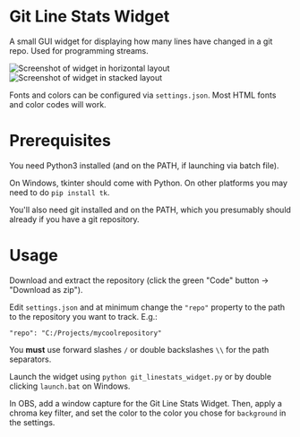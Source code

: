# Git Line Stats Widget

A small GUI widget for displaying how many lines have changed in a git repo. Used for programming streams.

![Screenshot of widget in horizontal layout](https://i.imgur.com/m2lhlCj.png)
![Screenshot of widget in stacked layout](https://i.imgur.com/bavyUnQ.png)

Fonts and colors can be configured via `settings.json`. Most HTML fonts and color codes will work.

# Prerequisites

You need Python3 installed (and on the PATH, if launching via batch file).

On Windows, tkinter should come with Python. On other platforms you may need to do `pip install tk`.

You'll also need git installed and on the PATH, which you presumably should already if you have a git repository.

# Usage

Download and extract the repository (click the green "Code" button -> "Download as zip").

Edit `settings.json` and at minimum change the `"repo"` property to the path to the repository you want to track. E.g.:
```
"repo": "C:/Projects/mycoolrepository"
```
You **must** use forward slashes `/` or double backslashes `\\` for the path separators.

Launch the widget using `python git_linestats_widget.py` or by double clicking `launch.bat` on Windows.

In OBS, add a window capture for the Git Line Stats Widget. Then, apply a chroma key filter, and set the color to the color you chose for `background` in the settings.
